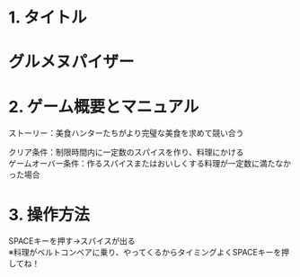 # 1. タイトル
<h1>グルメヌパイザー</h1>

# 2. ゲーム概要とマニュアル

ストーリー：美食ハンターたちがより完璧な美食を求めて競い合う

クリア条件：制限時間内に一定数のスパイスを作り、料理にかける<br>
ゲームオーバー条件：作るスパイスまたはおいしくする料理が一定数に満たなかった場合



# 3. 操作方法

SPACEキーを押す→スパイスが出る
<br>※料理がベルトコンベアに乗り、やってくるからタイミングよくSPACEキーを押してね！</br>


 


